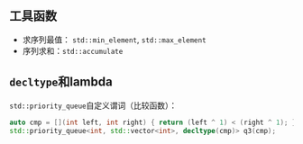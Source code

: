## 工具函数
- 求序列最值： `std::min_element`, `std::max_element`
- 序列求和：`std::accumulate`

## `decltype`和lambda
`std::priority_queue`自定义谓词（比较函数）：
```cpp
auto cmp = [](int left, int right) { return (left ^ 1) < (right ^ 1); };
std::priority_queue<int, std::vector<int>, decltype(cmp)> q3(cmp);
```